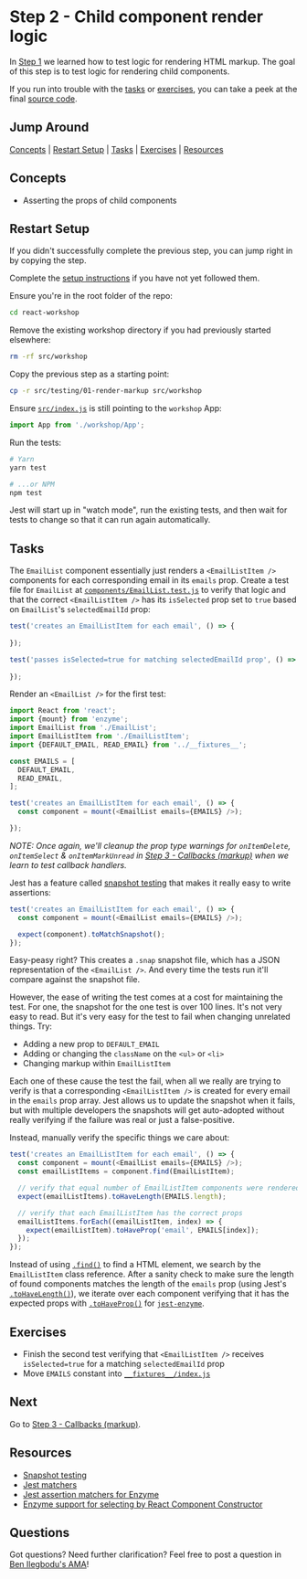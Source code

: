 # Step 2 - Child component render logic

In [Step 1](../01-render-markup/) we learned how to test logic for rendering HTML markup. The goal of this step is to test logic for rendering child components.

If you run into trouble with the [tasks](#tasks) or [exercises](#exercises), you can take a peek at the final [source code](./).

## Jump Around

[Concepts](#concepts) | [Restart Setup](#restart-setup) | [Tasks](#tasks) | [Exercises](#exercises) | [Resources](#resources)

## Concepts

- Asserting the props of child components

## Restart Setup

If you didn't successfully complete the previous step, you can jump right in by copying the step.

Complete the [setup instructions](../00-begin) if you have not yet followed them.

Ensure you're in the root folder of the repo:

```sh
cd react-workshop
```

Remove the existing workshop directory if you had previously started elsewhere:

```sh
rm -rf src/workshop
```

Copy the previous step as a starting point:

```sh
cp -r src/testing/01-render-markup src/workshop
```

Ensure [`src/index.js`](../../index.js#L3) is still pointing to the `workshop` App:

```js
import App from './workshop/App';
```

Run the tests:

```sh
# Yarn
yarn test

# ...or NPM
npm test
```

Jest will start up in "watch mode", run the existing tests, and then wait for tests to change so that it can run again automatically.

## Tasks

The `EmailList` component essentially just renders a `<EmailListItem />` components for each corresponding email in its `emails` prop. Create a test file for `EmailList` at [`components/EmailList.test.js`](components/EmailList.test.js) to verify that logic and that the correct `<EmailListItem />` has its `isSelected` prop set to `true` based on `EmailList`'s `selectedEmailId` prop:

```js
test('creates an EmailListItem for each email', () => {
  
});

test('passes isSelected=true for matching selectedEmailId prop', () => {
  
});
```

Render an `<EmailList />` for the first test:

```js
import React from 'react';
import {mount} from 'enzyme';
import EmailList from './EmailList';
import EmailListItem from './EmailListItem';
import {DEFAULT_EMAIL, READ_EMAIL} from '../__fixtures__';

const EMAILS = [
  DEFAULT_EMAIL,
  READ_EMAIL,
];

test('creates an EmailListItem for each email', () => {
  const component = mount(<EmailList emails={EMAILS} />);

});
```

_NOTE: Once again, we'll cleanup the prop type warnings for `onItemDelete`, `onItemSelect` & `onItemMarkUnread` in [Step 3 - Callbacks (markup)](../03-callbacks-markup/) when we learn to test callback handlers._

Jest has a feature called [snapshot testing](https://jestjs.io/docs/en/snapshot-testing) that makes it really easy to write assertions:

```js
test('creates an EmailListItem for each email', () => {
  const component = mount(<EmailList emails={EMAILS} />);

  expect(component).toMatchSnapshot();
});
```

Easy-peasy right? This creates a `.snap` snapshot file, which has a JSON representation of the `<EmailList />`. And every time the tests run it'll compare against the snapshot file.

However, the ease of writing the test comes at a cost for maintaining the test. For one, the snapshot for the one test is over 100 lines. It's not very easy to read. But it's very easy for the test to fail when changing unrelated things. Try:

- Adding a new prop to `DEFAULT_EMAIL`
- Adding or changing the `className` on the `<ul>` or `<li>`
- Changing markup within `EmailListItem`

Each one of these cause the test the fail, when all we really are trying to verify is that a corresponding `<EmailListItem />` is created for every email in the `emails` prop array. Jest allows us to update the snapshot when it fails, but with multiple developers the snapshots will get auto-adopted without really verifying if the failure was real or just a false-positive.

Instead, manually verify the specific things we care about:

```js
test('creates an EmailListItem for each email', () => {
  const component = mount(<EmailList emails={EMAILS} />);
  const emailListItems = component.find(EmailListItem);

  // verify that equal number of EmailListItem components were rendered
  expect(emailListItems).toHaveLength(EMAILS.length);

  // verify that each EmailListItem has the correct props
  emailListItems.forEach((emailListItem, index) => {
    expect(emailListItem).toHaveProp('email', EMAILS[index]);
  });
});
```

Instead of using [`.find()`](http://airbnb.io/enzyme/docs/api/ReactWrapper/find.html) to find a HTML element, we search by the `EmailListItem` class reference. After a sanity check to make sure the length of found components matches the length of the `emails` prop (using Jest's [`.toHaveLength()`](https://jestjs.io/docs/en/expect#tohavelengthnumber)), we iterate over each component verifying that it has the expected props with [`.toHaveProp()`](https://github.com/FormidableLabs/enzyme-matchers#tohaveprop) for [`jest-enzyme`](https://github.com/FormidableLabs/enzyme-matchers).

## Exercises

- Finish the second test verifying that `<EmailListItem />` receives `isSelected=true` for a matching `selectedEmailId` prop 
- Move `EMAILS` constant into [`__fixtures__/index.js`](__fixtures__/index.js)

## Next

Go to [Step 3 - Callbacks (markup)](../03-callbacks-markup/).

## Resources

- [Snapshot testing](https://jestjs.io/docs/en/snapshot-testing)
- [Jest matchers](https://jestjs.io/docs/en/expect#tohavelengthnumber)
- [Jest assertion matchers for Enzyme](https://github.com/FormidableLabs/enzyme-matchers)
- [Enzyme support for selecting by React Component Constructor](http://airbnb.io/enzyme/docs/api/selector.html#3-a-react-component-constructor)

## Questions

Got questions? Need further clarification? Feel free to post a question in [Ben Ilegbodu's AMA](http://www.benmvp.com/ama/)!

